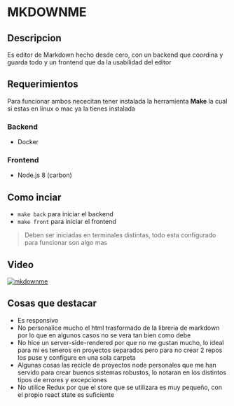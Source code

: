 # MKDOWNME

## Descripcion
Es editor de Markdown hecho desde cero, con un backend que coordina y guarda todo y un frontend que da la usabilidad del editor

## Requerimientos

Para funcionar ambos nececitan tener instalada la herramienta **Make** la cual si estas en linux o mac ya la tienes instalada

### Backend
- Docker
### Frontend
- Node.js 8 (carbon)

## Como inciar

- `make back` para iniciar el backend
- `make front` para iniciar el frontend

> Deben ser iniciadas en terminales distintas, todo esta configurado para funcionar son algo mas

## Video
[![mkdownme](https://img.youtube.com/vi/fo-80cEA-VY/0.jpg)](https://www.youtube.com/watch?v=fo-80cEA-VY)

## Cosas que destacar

- Es responsivo
- No personalice mucho el html trasformado de la libreria de markdown por lo que en algunos casos no se vera tan bien como debe
- No hice un server-side-rendered por que no me gustan mucho, lo ideal para mi es teneros en proyectos separados pero para no crear 2 repos los puse y configure en una sola carpeta
- Algunas cosas las recicle de proyectos node personales que me han servido para crear buenos sistemas robustos, lo notaran en los distintos tipos de errores y excepciones
- No utilice Redux por que el store que se utilizara es muy pequeño, con el propio react state es suficiente